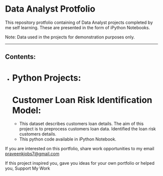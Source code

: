 # Data Analyst Protfolio

This repository protfolio containing of Data Analyst projects completed by me 
self learning. These are presented in the form of iPython Notebooks.

Note: Data used in the projects for demonstration purposes only.

----
## Contents:

- # Python Projects:
    
     # Customer Loan Risk Identification Model: 
     - This dataset describes customers loan details. The aim of this project is to preprocess customers loan data. Identified the loan risk customers details.
     - This python code available in iPython Notebook.
















If you are interested on this portfolio, share work opportunities to my  email praveenkjobs7@gmail.com

If this project inspired you, gave you ideas for your own portfolio or helped you,
Support My Work
